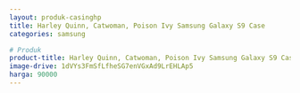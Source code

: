 ```yaml
---
layout: produk-casinghp
title: Harley Quinn, Catwoman, Poison Ivy Samsung Galaxy S9 Case
categories: samsung

# Produk
product-title: Harley Quinn, Catwoman, Poison Ivy Samsung Galaxy S9 Case
image-drive: 1dVYs3FmSfLfheSG7enVGxAd9LrEHLAp5
harga: 90000
---
```

